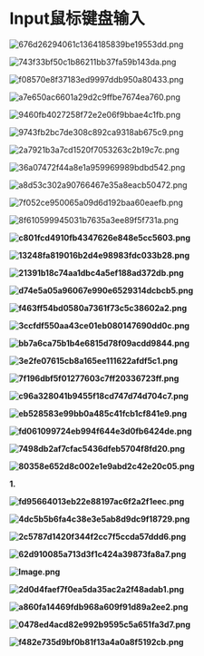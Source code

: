 # Input鼠标键盘输入

![676d26294061c1364185839be19553dd.png](image/676d26294061c1364185839be19553dd.png)

![743f33bf50c1b86211bb37fa59b143da.png](image/743f33bf50c1b86211bb37fa59b143da.png)

![f08570e8f37183ed9997ddb950a80433.png](image/f08570e8f37183ed9997ddb950a80433.png)

![a7e650ac6601a29d2c9ffbe7674ea760.png](image/a7e650ac6601a29d2c9ffbe7674ea760.png)

![9460fb4027258f72e2e06f9bbae4c1fb.png](image/9460fb4027258f72e2e06f9bbae4c1fb.png)

![9743fb2bc7de308c892ca9318ab675c9.png](image/9743fb2bc7de308c892ca9318ab675c9.png)

![2a7921b3a7cd1520f7053263c2b19c7c.png](image/2a7921b3a7cd1520f7053263c2b19c7c.png)

![36a07472f44a8e1a959969989bdbd542.png](image/36a07472f44a8e1a959969989bdbd542.png)

![a8d53c302a90766467e35a8eacb50472.png](image/a8d53c302a90766467e35a8eacb50472.png)

![7f052ce950065a09d6d192baa60eaefb.png](image/7f052ce950065a09d6d192baa60eaefb.png)

![8f610599945031b7635a3ee89f5f731a.png](image/8f610599945031b7635a3ee89f5f731a.png)

**![c801fcd4910fb4347626e848e5cc5603.png](image/c801fcd4910fb4347626e848e5cc5603.png)**

**![13248fa819016b2d4e98983fdc033b28.png](image/13248fa819016b2d4e98983fdc033b28.png)**

**![21391b18c74aa1dbc4a5ef188ad372db.png](image/21391b18c74aa1dbc4a5ef188ad372db.png)**

**![d74e5a05a96067e990e6529314dcbcb5.png](image/d74e5a05a96067e990e6529314dcbcb5.png)**

**![f463ff54bd0580a7361f73c5c38602a2.png](image/f463ff54bd0580a7361f73c5c38602a2.png)**

**![3ccfdf550aa43ce01eb080147690dd0c.png](image/3ccfdf550aa43ce01eb080147690dd0c.png)**

**![bb7a6ca75b1b4e6815d78f09acdd9844.png](image/bb7a6ca75b1b4e6815d78f09acdd9844.png)**

**![3e2fe07615cb8a165ee111622afdf5c1.png](image/3e2fe07615cb8a165ee111622afdf5c1.png)**

**![7f196dbf5f01277603c7ff20336723ff.png](image/7f196dbf5f01277603c7ff20336723ff.png)**

**![c96a328041b9455f18cd747d74d704c7.png](image/c96a328041b9455f18cd747d74d704c7.png)**

**![eb528583e99bb0a485c41fcb1cf841e9.png](image/eb528583e99bb0a485c41fcb1cf841e9.png)**

**![fd061099724eb994f644e3d0fb6424de.png](image/fd061099724eb994f644e3d0fb6424de.png)**

**![7498db2af7cfac5436dfeb5704f8fd20.png](image/7498db2af7cfac5436dfeb5704f8fd20.png)**

**![80358e652d8c002e1e9abd2c42e20c05.png](image/80358e652d8c002e1e9abd2c42e20c05.png)**

**1.**

**![fd95664013eb22e88197ac6f2a2f1eec.png](image/fd95664013eb22e88197ac6f2a2f1eec.png)**

**![4dc5b5b6fa4c38e3e5ab8d9dc9f18729.png](image/4dc5b5b6fa4c38e3e5ab8d9dc9f18729.png)**

**![2c5787d1420f344f2cc7f5ccda57ddd6.png](image/2c5787d1420f344f2cc7f5ccda57ddd6.png)**

**![62d910085a713d3f1c424a39873fa8a7.png](image/62d910085a713d3f1c424a39873fa8a7.png)**

**![Image.png](image/Image.png)**

**![2d0d4faef7f0ea5da35ac2a2f48adab1.png](image/2d0d4faef7f0ea5da35ac2a2f48adab1.png)**

**![a860fa14469fdb968a609f91d89a2ee2.png](image/a860fa14469fdb968a609f91d89a2ee2.png)**

**![0478ed4acd82e992b9595c5a651fa3d7.png](image/0478ed4acd82e992b9595c5a651fa3d7.png)**

**![f482e735d9bf0b81f13a4a0a8f5192cb.png](image/f482e735d9bf0b81f13a4a0a8f5192cb.png)**

